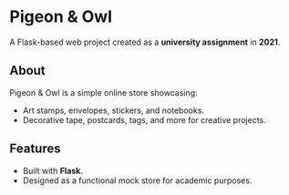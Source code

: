 # Pigeon & Owl  

A Flask-based web project created as a **university assignment** in **2021**.   

## About  
Pigeon & Owl is a simple online store showcasing:  
- Art stamps, envelopes, stickers, and notebooks.  
- Decorative tape, postcards, tags, and more for creative projects.  

## Features  
- Built with **Flask**.  
- Designed as a functional mock store for academic purposes. 
